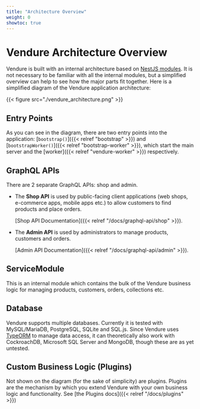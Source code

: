 ```yaml
---
title: "Architecture Overview"
weight: 0
showtoc: true
---
```


# Vendure Architecture Overview

Vendure is built with an internal architecture based on [NestJS modules](https://docs.nestjs.com/modules). It is not necessary to be familiar with all the internal modules, but a simplified overview can help to see how the major parts fit together.
Here is a simplified diagram of the Vendure application architecture:

{{< figure src="./vendure_architecture.png" >}} 

## Entry Points

As you can see in the diagram, there are two entry points into the application: [`bootstrap()`]({{< relref "bootstrap" >}}) and [`bootstrapWorker()`]({{< relref "bootstrap-worker" >}}), which start the main server and the [worker]({{< relref "vendure-worker" >}}) respectively.

## GraphQL APIs

There are 2 separate GraphQL APIs: shop and admin. 

* The **Shop API** is used by public-facing client applications (web shops, e-commerce apps, mobile apps etc.) to allow customers to find products and place orders. 
    
    [Shop API Documentation]({{< relref "/docs/graphql-api/shop" >}}).
* The **Admin API** is used by administrators to manage products, customers and orders. 

    [Admin API Documentation]({{< relref "/docs/graphql-api/admin" >}}).

## ServiceModule

This is an internal module which contains the bulk of the Vendure business logic for managing products, customers, orders, collections etc.

## Database

Vendure supports multiple databases. Currently it is tested with MySQL/MariaDB, PostgreSQL, SQLite and SQL.js. Since Vendure uses [TypeORM](https://typeorm.io/#/) to manage data access, it can theoretically also work with CockroachDB, Microsoft SQL Server and MongoDB, though these are as yet untested.

## Custom Business Logic (Plugins)

Not shown on the diagram (for the sake of simplicity) are plugins. Plugins are the mechanism by which you extend Vendure with your own business logic and functionality. See [the Plugins docs]({{< relref "/docs/plugins" >}})
